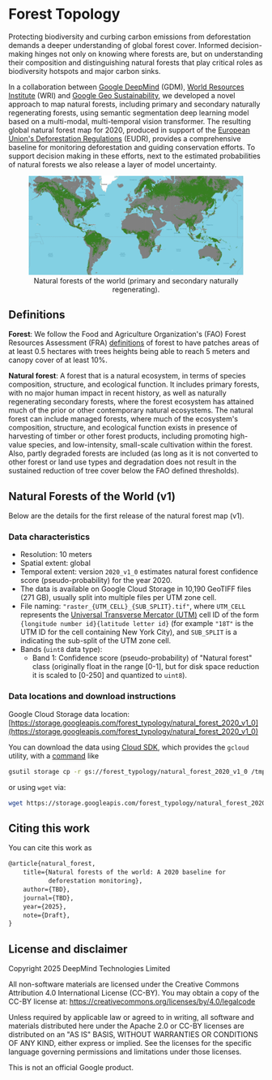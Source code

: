 # Forest Topology

Protecting biodiversity and curbing carbon emissions from deforestation demands
a deeper understanding of global forest cover. Informed decision-making hinges
not only on knowing where forests are, but on understanding their composition
and distinguishing natural forests that play critical roles as biodiversity
hotspots and major carbon sinks.

In a collaboration between [Google DeepMind](https://deepmind.google/) (GDM),
[World Resources Institute](https://www.wri.org/) (WRI) and
[Google Geo Sustainability](https://earthoutreachonair.withgoogle.com/), we
developed a novel approach to map natural forests, including primary and
secondary naturally regenerating forests, using semantic segmentation deep
learning model based on a multi-modal, multi-temporal vision transformer. The
resulting global natural forest map for 2020, produced in support of the
[European Union's Deforestation Regulations](https://environment.ec.europa.eu/topics/forests/deforestation/regulation-deforestation-free-products_en) (EUDR), provides a comprehensive
baseline for monitoring deforestation and guiding conservation efforts. To
support decision making in these efforts, next to the estimated probabilities of
natural forests we also release a layer of model uncertainty.

<div style="text-align:center">
    <figure>
        <img src ="img/natural_forest.png" width="1000">
        <figcaption>
        Natural forests of the world (primary and secondary naturally regenerating).
        </figcaption>
    </figure>
</div>


## Definitions

**Forest**: We follow the Food and Agriculture Organization's (FAO) Forest Resources Assessment (FRA) [definitions](https://openknowledge.fao.org/server/api/core/bitstreams/531a9e1b-596d-4b07-b9fd-3103fb4d0e72/content#:~:text=OTHER%20WOODED%20LAND-,FOREST,agricultural%20or%20urban%20land%20use) of forest to have patches areas of
at least 0.5 hectares with trees heights being able to reach 5 meters and canopy
cover of at least 10%.

**Natural forest**: A forest that is a natural ecosystem, in terms of species
composition, structure, and ecological function. It includes primary forests,
with no major human impact in recent history, as well as naturally regenerating
secondary forests, where the forest ecosystem has attained much of the prior or
other contemporary natural ecosystems. The natural forest can include managed forests,
where much of the ecosystem's composition, structure, and ecological function
exists in presence of harvesting of timber or other forest products, including
promoting high-value species, and low-intensity, small-scale cultivation within
the forest. Also, partly degraded forests are included (as long as it is not
converted to other forest or land use types and degradation does not result in
the sustained reduction of tree cover below the FAO defined thresholds).

## Natural Forests of the World (v1)
Below are the details for the first release of the natural forest map (v1).

### Data characteristics

*   Resolution: 10 meters
*   Spatial extent: global
*   Temporal extent: version `2020_v1_0` estimates natural forest confidence score (pseudo-probability) for the year 2020.
*   The data is available on Google Cloud Storage in 10,190 GeoTIFF files (271 GB), usually split into multiple files per UTM  zone cell.
*   File naming: `"raster_{UTM_CELL}_{SUB_SPLIT}.tif"`, where `UTM_CELL` represents the
    [Universal Transverse Mercator (UTM)](https://en.wikipedia.org/wiki/Universal_Transverse_Mercator_coordinate_system)
    cell ID of the form `{longitude number id}{latitude letter id}` (for example
    `"18T"` is the UTM ID for the cell containing New York City), and `SUB_SPLIT` is a indicating the sub-split of the UTM zone cell.
*   Bands (`uint8` data type):
    *   Band 1: Confidence score (pseudo-probability) of "Natural forest" class (originally float in the range [0-1], but for disk space reduction it is scaled to [0-250] and quantized to `uint8`).

### Data locations and download instructions

Google Cloud Storage data location:
[https://storage.googleapis.com/forest_typology/natural_forest_2020_v1_0](https://storage.googleapis.com/forest_typology/natural_forest_2020_v1_0)

You can download the data using
[Cloud SDK](https://cloud.google.com/sdk/docs/quickstart), which provides the
`gcloud` utility, with a [command](https://cloud.google.com/storage/docs/discover-object-storage-gcloud#download_the_object_from_your_bucket) like

```bash
gsutil storage cp -r gs://forest_typology/natural_forest_2020_v1_0 /tmp/
```

or using `wget` via:

```bash
wget https://storage.googleapis.com/forest_typology/natural_forest_2020_v1_0/raster_10J_5_0_1.tif
```

<!-- GEE asset ID: TBD -->

## Citing this work

You can cite this work as

```latex
@article{natural_forest,
    title={Natural forests of the world: A 2020 baseline for
           deforestation monitoring},
    author={TBD},
    journal={TBD},
    year={2025},
    note={Draft},
}
```

## License and disclaimer

Copyright 2025 DeepMind Technologies Limited

All non-software materials are licensed under the Creative Commons Attribution 4.0
International License (CC-BY). You may obtain a copy of the CC-BY license at:
https://creativecommons.org/licenses/by/4.0/legalcode

Unless required by applicable law or agreed to in writing, all software and
materials distributed here under the Apache 2.0 or CC-BY licenses are
distributed on an "AS IS" BASIS, WITHOUT WARRANTIES OR CONDITIONS OF ANY KIND,
either express or implied. See the licenses for the specific language governing
permissions and limitations under those licenses.

This is not an official Google product.

